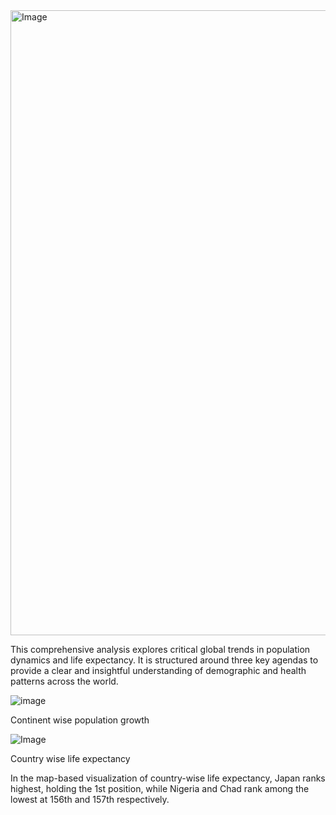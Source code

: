 <img width="1000" alt="Image" src="https://github.com/user-attachments/assets/01c4bd5b-5953-4aa7-ba18-0cd8211a8480" />

This comprehensive analysis explores critical global trends in population dynamics and life expectancy. It is structured around three key agendas to provide a clear and insightful understanding of demographic and health patterns across the world.

![image](https://github.com/user-attachments/assets/43917d5b-2702-4aad-bc1e-01714beb21bd)

Continent wise population growth

![Image](https://github.com/user-attachments/assets/641b4308-5c31-455b-811e-4b1413df646a)

Country wise life expectancy

In the map-based visualization of country-wise life expectancy, Japan ranks highest, holding the 1st position, while Nigeria and Chad rank among the lowest at 156th and 157th respectively.


